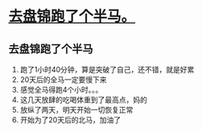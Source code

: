 # [去盘锦跑了个半马。](https://github.com/yihong0618/gitblog/issues/64)

## 去盘锦跑了个半马
1. 跑了1小时40分钟，算是突破了自己，还不错，就是好累
2. 20天后的全马一定要慢下来
3. 感觉全马得跑4个小时。。。
4. 这几天放肆的吃喝体重到了最高点，妈的
5. 放纵了两天，明天开始一切恢复正常
6. 开始为了20天后的北马，加油了